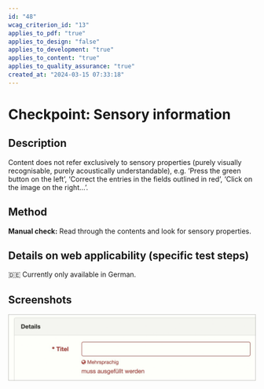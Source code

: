```yaml
---
id: "48"
wcag_criterion_id: "13"
applies_to_pdf: "true"
applies_to_design: "false"
applies_to_development: "true"
applies_to_content: "true"
applies_to_quality_assurance: "true"
created_at: "2024-03-15 07:33:18"
---
```


# Checkpoint: Sensory information

## Description

Content does not refer exclusively to sensory properties (purely visually recognisable, purely acoustically understandable), e.g. ‘Press the green button on the left’, ‘Correct the entries in the fields outlined in red’, ‘Click on the image on the right...’.

## Method

**Manual check:** Read through the contents and look for sensory properties.

## Details on web applicability (specific test steps)

🇩🇪 Currently only available in German.

## Screenshots

![Fehlerhaftes Feld rot umrandet und mit zusätzlichem Text](images/fehlerhaftes-feld-rot-umrandet-und-mit-zustzlichem-text.png)